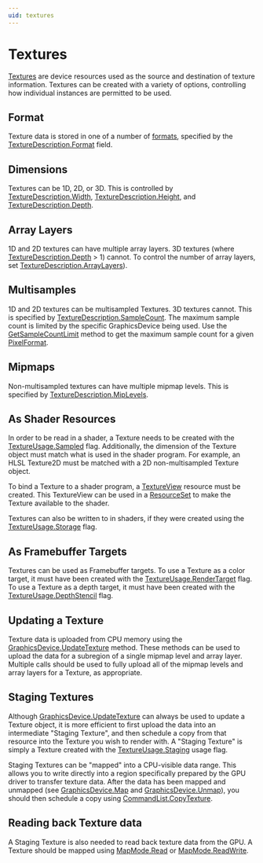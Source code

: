 ```yaml
---
uid: textures
---
```


# Textures

[Textures](xref:Veldrid.Texture) are device resources used as the source and destination of texture information. Textures can be created with a variety of options, controlling how individual instances are permitted to be used.

## Format

Texture data is stored in one of a number of [formats](xref:Veldrid.PixelFormat), specified by the [TextureDescription.Format](xref:Veldrid.TextureDescription#Veldrid_TextureDescription_Format) field.

## Dimensions

Textures can be 1D, 2D, or 3D. This is controlled by [TextureDescription.Width](xref:Veldrid.TextureDescription#Veldrid_TextureDescription_Width), [TextureDescription.Height](xref:Veldrid.TextureDescription#Veldrid_TextureDescription_Height), and [TextureDescription.Depth](xref:Veldrid.TextureDescription#Veldrid_TextureDescription_Depth).

## Array Layers

1D and 2D textures can have multiple array layers. 3D textures (where [TextureDescription.Depth](xref:Veldrid.TextureDescription#Veldrid_TextureDescription_Depth) > 1) cannot. To control the number of array layers, set [TextureDescription.ArrayLayers](xref:Veldrid.TextureDescription#Veldrid_TextureDescription_ArrayLayers)).

## Multisamples

1D and 2D textures can be multisampled Textures. 3D textures cannot. This is specified by [TextureDescription.SampleCount](xref:Veldrid.TextureDescription#Veldrid_TextureDescription_SampleCount). The maximum sample count is limited by the specific GraphicsDevice being used. Use the [GetSampleCountLimit](xref:Veldrid.GraphicsDevice#Veldrid_GraphicsDevice_GetSampleCountLimit_Veldrid_PixelFormat_System_Boolean_) method to get the maximum sample count for a given [PixelFormat](xref:Veldrid.PixelFormat).

## Mipmaps

Non-multisampled textures can have multiple mipmap levels. This is specified by [TextureDescription.MipLevels](xref:Veldrid.TextureDescription#Veldrid_TextureDescription_MipLevels).

## As Shader Resources

In order to be read in a shader, a Texture needs to be created with the [TextureUsage.Sampled](xref:Veldrid.TextureUsage) flag. Additionally, the dimension of the Texture object must match what is used in the shader program. For example, an HLSL Texture2D must be matched with a 2D non-multisampled Texture object.

To bind a Texture to a shader program, a [TextureView](xref:Veldrid.TextureView) resource must be created. This TextureView can be used in a [ResourceSet](xref:Veldrid.ResourceSet) to make the Texture available to the shader.

Textures can also be written to in shaders, if they were created using the [TextureUsage.Storage](xref:Veldrid.TextureUsage) flag.

## As Framebuffer Targets

Textures can be used as Framebuffer targets. To use a Texture as a color target, it must have been created with the [TextureUsage.RenderTarget](xref:Veldrid.TextureUsage) flag. To use a Texture as a depth target, it must have been created with the [TextureUsage.DepthStencil](xref:Veldrid.TextureUsage) flag.

## Updating a Texture

Texture data is uploaded from CPU memory using the [GraphicsDevice.UpdateTexture](xref:Veldrid.GraphicsDevice#Veldrid_GraphicsDevice_UpdateTexture_Veldrid_Texture_IntPtr_System_UInt32_System_UInt32_System_UInt32_System_UInt32_System_UInt32_System_UInt32_System_UInt32_System_UInt32_System_UInt32_) method. These methods can be used to upload the data for a subregion of a single mipmap level and array layer. Multiple calls should be used to fully upload all of the mipmap levels and array layers for a Texture, as appropriate.

## Staging Textures

Although [GraphicsDevice.UpdateTexture](xref:Veldrid.GraphicsDevice#Veldrid_GraphicsDevice_UpdateTexture_Veldrid_Texture_IntPtr_System_UInt32_System_UInt32_System_UInt32_System_UInt32_System_UInt32_System_UInt32_System_UInt32_System_UInt32_System_UInt32_) can always be used to update a Texture object, it is more efficient to first upload the data into an intermediate "Staging Texture", and then schedule a copy from that resource into the Texture you wish to render with. A "Staging Texture" is simply a Texture created with the [TextureUsage.Staging](xref:Veldrid.TextureUsage) usage flag.

Staging Textures can be "mapped" into a CPU-visible data range. This allows you to write directly into a region specifically prepared by the GPU driver to transfer texture data. After the data has been mapped and unmapped (see [GraphicsDevice.Map](xref:Veldrid.GraphicsDevice#Veldrid_GraphicsDevice_Map_Veldrid_MappableResource_Veldrid_MapMode_System_UInt32_) and [GraphicsDevice.Unmap](xref:Veldrid.GraphicsDevice#Veldrid_GraphicsDevice_Unmap_Veldrid_MappableResource_System_UInt32_)), you should then schedule a copy using [CommandList.CopyTexture](xref:Veldrid.CommandList#Veldrid_CommandList_CopyTexture_Veldrid_Texture_System_UInt32_System_UInt32_System_UInt32_System_UInt32_System_UInt32_Veldrid_Texture_System_UInt32_System_UInt32_System_UInt32_System_UInt32_System_UInt32_System_UInt32_System_UInt32_System_UInt32_System_UInt32_).

## Reading back Texture data

A Staging Texture is also needed to read back texture data from the GPU. A Texture should be mapped using [MapMode.Read](xref:Veldrid.MapMode) or [MapMode.ReadWrite](xref:Veldrid.MapMode).